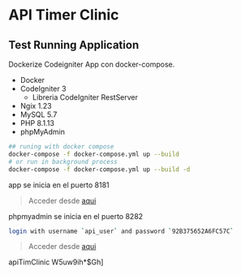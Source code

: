 # API Timer Clinic

## Test Running Application

Dockerize Codeigniter App con docker-compose.

* Docker
* CodeIgniter 3
    * Libreria CodeIgniter RestServer
* Ngix 1.23
* MySQL 5.7
* PHP 8.1.13
* phpMyAdmin

```sh
## runing with docker compose
docker-compose -f docker-compose.yml up --build
# or run in background process 
docker-compose -f docker-compose.yml up --build -d
```

app se inicia en el puerto 8181
> Acceder desde [aqui](http://localhost:8181/)


phpmyadmin se inicia en el puerto 8282
```sh
login with username `api_user` and password `92B375652A6FC57C`
```
> Acceder desde [aqui](http://localhost:8282/)

apiTimClinic
W5uw9ih*$Gh]